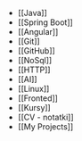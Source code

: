 - [[Java]]
- [[Spring Boot]]
- [[Angular]]
- [[Git]]
- [[GitHub]]
- [[NoSql]]
- [[HTTP]]
- [[AI]]
- [[Linux]]
- [[Fronted]]
- [[Kursy]]
- [[CV - notatki]]
- [[My Projects]]